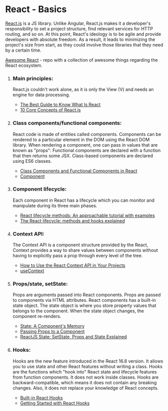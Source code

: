 # React - Basics

[React.js](https://react.dev/) is a JS library. Unlike Angular, React.js makes it a developer's responsibility to set a project structure, find relevant services for HTTP routing, and so on. At this point, React's ideology is to be agile and provide developers with absolute freedom. As a result, it leads to minimizing the project's size from start, as they could involve those libraries that they need by a certain time.

[Awesome React](https://github.com/enaqx/awesome-react#react-general-resources) - repo with a collection of awesome things regarding the React ecosystem.

1. ### Main principles:

   <p>‍‍React.js couldn't work alone, as it is only the View (V) and needs an engine for data processing.</p>

   - [The Best Guide to Know What Is React](https://www.simplilearn.com/tutorials/reactjs-tutorial/what-is-reactjs)
   - [10 Core Concepts of React.js](https://tanvir3512.medium.com/10-core-concepts-of-react-js-7beb4434373c)

2. ### Class components/functional components:

   <p>‍React code is made of entities called components. Components can be rendered to a particular element in the DOM using the React DOM library. When rendering a component, one can pass in values that are known as "props": Functional components are declared with a function that then returns some JSX. Class-based components are declared using ES6 classes.</p>

   - [Class Components and Functional Components in React](https://www.letsreact.org/class-components-and-functional-components-in-reactjs/)
   - [Component](https://react.dev/reference/react/Component)

3. ### Component lifecycle:

   <p>‍Each component in React has a lifecycle which you can monitor and manipulate during its three main phases.</p>

   - [React lifecycle methods: An approachable tutorial with examples](https://blog.logrocket.com/react-lifecycle-methods-tutorial-examples/)
   - [The React lifecycle: methods and hooks explained](https://retool.com/blog/the-react-lifecycle-methods-and-hooks-explained/)

4. ### Context API:

   <p>‍‍The Context API is a component structure provided by the React, Context provides a way to share values between components without having to explicitly pass a prop through every level of the tree.</p>

   - [How to Use the React Context API in Your Projects](https://www.freecodecamp.org/news/context-api-in-react/)
   - [useContext](https://react.dev/reference/react/useContext)

5. ### Props/state, setState:

   <p>Props are arguments passed into React components. Props are passed to components via HTML attributes. React components has a built-in state object. The state object is where you store property values that belongs to the component. When the state object changes, the component re-renders.</p>

   - [State: A Component's Memory](https://react.dev/learn/state-a-components-memory)
   - [Passing Props to a Component](https://react.dev/learn/passing-props-to-a-component)
   - [ReactJS State: SetState, Props and State Explained](https://www.simplilearn.com/tutorials/reactjs-tutorial/reactjs-state)

6. ### Hooks:

   <p>‍Hooks are the new feature introduced in the React 16.8 version. It allows you to use state and other React features without writing a class. Hooks are the functions which "hook into" React state and lifecycle features from function components. It does not work inside classes. Hooks are backward-compatible, which means it does not contain any breaking changes. Also, it does not replace your knowledge of React concepts.</p>

   - [Built-in React Hooks](https://react.dev/reference/react)
   - [Getting Started with React Hooks](https://medium.com/@ismailvohra/getting-started-with-react-hooks-d8a2457b789)

